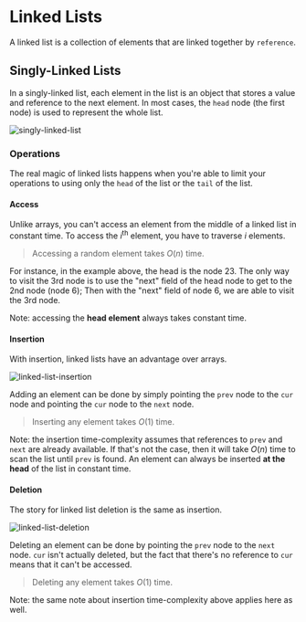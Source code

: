 # Linked Lists

A linked list is a collection of elements that are linked together by
`reference`.

## Singly-Linked Lists

In a singly-linked list, each element in the list is an object that stores a
value and reference to the next element. In most cases, the `head` node (the
first node) is used to represent the whole list.

![singly-linked-list](https://www.dropbox.com/s/lau2023zvxjdsly/singly-linked-list.png?raw=1)

### Operations

The real magic of linked lists happens when you're able to limit your operations
to using only the `head` of the list or the `tail` of the list.

#### Access

Unlike arrays, you can't access an element from the middle of a linked
list in constant time. To access the *i*<sup>th</sup> element, you have to
traverse *i* elements.

> Accessing a random element takes *O*(*n*) time.

For instance, in the example above, the head is the node 23. The only way to
visit the 3rd node is to use the "next" field of the head node to get to the 2nd
node (node 6); Then with the "next" field of node 6, we are able to visit the
3rd node.

Note: accessing the **head element** always takes constant time.

#### Insertion

With insertion, linked lists have an advantage over arrays.

![linked-list-insertion](https://www.dropbox.com/s/huyw8yisska03o3/linked-list-add-element.png?raw=1)

Adding an element can be done by simply pointing the `prev` node to the `cur`
node and pointing the `cur` node to the `next` node.

> Inserting any element takes *O*(1) time.

Note: the insertion time-complexity assumes that references to `prev` and `next`
are already available. If that's not the case, then it will take *O*(*n*) time
to scan the list until `prev` is found. An element can always be inserted **at the
head** of the list in constant time.

#### Deletion

The story for linked list deletion is the same as insertion.

![linked-list-deletion](https://www.dropbox.com/s/q763jbr8kk25wx6/linked-list-deletion.png?raw=1)

Deleting an element can be done by pointing the `prev` node to the `next` node.
`cur` isn't actually deleted, but the fact that there's no reference to `cur`
means that it can't be accessed.

> Deleting any element takes *O*(1) time.

Note: the same note about insertion time-complexity above applies here as well.